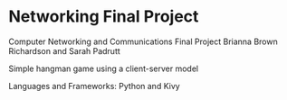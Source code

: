 # Networking Final Project

Computer Networking and Communications Final Project
Brianna Brown Richardson and Sarah Padrutt

Simple hangman game using a client-server model

Languages and Frameworks: Python and Kivy
